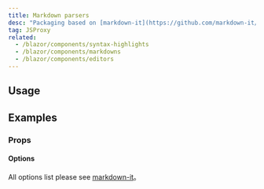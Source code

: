 ```yaml
---
title: Markdown parsers
desc: "Packaging based on [markdown-it](https://github.com/markdown-it/markdown-it)."
tag: JSProxy
related:
  - /blazor/components/syntax-highlights
  - /blazor/components/markdowns
  - /blazor/components/editors
---
```


<app-alert type="info" content="**prism** and **highlightjs** highlighting schemes are supported, see the [MSyntaxHighlight](/blazor/components/syntax-highlights) component for details."></app-alert>

## Usage

<masa-example file="Examples.components.markdown_parsers.Usage"></masa-example>

## Examples

### Props

#### Options

All options list please see [markdown-it](https://github.com/markdown-it/markdown-it#init-with-presets-and-options)。

<masa-example file="Examples.components.markdown_parsers.Options"></masa-example>
